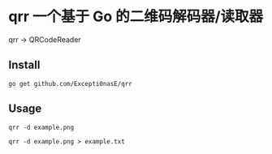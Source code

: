 # qrr	一个基于 Go 的二维码解码器/读取器
qrr -> QRCodeReader  
## Install
`go get github.com/Excepti0nasE/qrr`
## Usage
`qrr -d example.png`  

`qrr -d example.png > example.txt`
